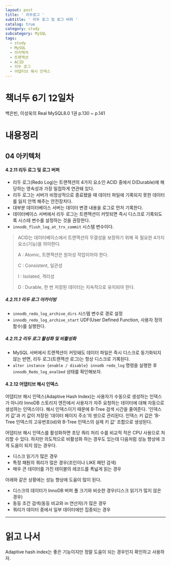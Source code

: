 ```yaml
---
layout: post
title: ' 리두로그 '
subtitle: ' 리두 로그 및 로그 버퍼 '
catalog: true
category: study
subcategory: MySQL
tags:
  - study
  - MySQL
  - 아키텍처
  - 트랜잭션
  - ACID
  - 리두 로그
  - 어댑티브 해시 인덱스
---
```


# 책너두 6기 12일차

백은빈, 이성욱의 Real MySQL8.0 1권 p.130 ~ p.141

# 내용정리

## 04 아키텍처

#### 4.2.11 리두 로그 및 로그 버퍼

- 리두 로그(Redo Log)는 트랜잭션의 4가지 요소인 ACID 중에서 D(Durable)에 해당하는 영속성과 가장 밀접하게 연관돼 있다.
- 리두 로그는 서버가 비정상적으로 종료됐을 때 데이터 파일에 기록되지 못한 데이터를 잃지 안헥 해주는 안전장치다.
- 대부분 데이터베이스 서버는 데이터 변경 내용을 로그로 먼저 기록한다.
- 데이터베이스 서버에서 리두 로그는 트랜잭션이 커밋되면 즉시 디스크로 기록되도록 시스테 변수를 설정하는 것을 권장한다.
- `innodb_flush_log_at_trx_commit` 시스템 변수이다.

> ACID는 데이터베이스에서 트랜잭션의 무결성을 보장하기 위해 꼭 필요한 4가지 요소(기능)을 의미한다.
>
> A : Atomic, 트랜잭션은 원자성 작업이어야 한다.
>
> C : Consistent, 일관성
>
> I : Isolated, 격리성
>
> D : Durable, 한 번 저장된 데이터는 지속적으로 유지되야 한다.

##### 4.2.11.1 리두 로그 아카이빙

- `innodb_redo_log_archive_dirs` 시스템 변수로 경로 설정
- `innodb_redo_log_archive_start` UDF(User Defined Function, 사용자 정의 함수)를 실행한다.

##### 4.2.11.2 리두 로그 활성화 및 비활성화

- MySQL 서버에서 트랜잭션이 커밋돼도 데이터 파일은 즉시 디스크로 동기화되지 않는 반면, 리두 로그(트랜잭션 로그)는 항상 디스크로 기록된다.
- `alter instance {enable / disable} innodb redo_log` 명령을 실행한 후 `innodb_Redo_log_enalbed` 상태를 확인해보자.

#### 4.2.12 어댑티브 해시 인덱스

어댑티브 해시 인덱스(Adaptive Hash Index)는 사용자가 수동으로 생성하는 인덱스가 아니라 InnoDB 스토리지 엔진에서 사용자가 자주 요청하는 데이터에 대해 자동으로 생성하는 인덱스이다. 해시 인덱스이기 때문에 B-Tree 검색 시간을 줄여준다. '인덱스 키 값'과 키 값이 저장된 '데이터 페이지 주소'의 쌍으로 관리된다. 인덱스 키 값은 'B-Tree 인덱스의 고유번호(id)와 B-Tree 인덱스의 실제 키 값' 조합으로 생성된다.

어댑티브 해시 인덱스를 활성화하면 초당 쿼리 처리 수를 비교적 적은 CPU 사용으로 처리할 수 있다. 하지만 의도적으로 비활성화 하는 경우도 있는데 다음처럼 성능 향상에 크게 도움이 되지 않는 경우다.

- 디스크 읽기가 많은 경우
- 특정 패퉌의 쿼리가 많은 경우(조인이나 LIKE 패턴 검색)
- 매우 큰 데이터를 가진 테이블의 레코드를 폭넓게 읽는 경우

아래와 같은 상황에는 성능 향상에 도움이 많이 된다.

- 디스크의 데이터가 InnoDB 버퍼 풀 크기와 비슷한 경우(디스크 읽기가 많지 않은 경우)
- 동등 조건 검색(동등 비교와 in 연산자)가 많은 경우
- 쿼리가 데이터 중에서 일부 데이터에만 집중되는 경우

---

# 읽고 나서

Adaptive hash index는 좋은 기능이지만 정말 도움이 되는 경우인지 확인하고 사용하자.
